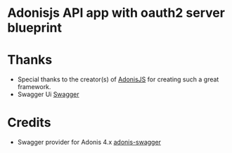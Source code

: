 # Adonisjs API app with oauth2 server blueprint 


# Thanks
- Special thanks to the creator(s) of [AdonisJS](https://adonisjs.com/) for creating such a great framework.
- Swagger Ui [Swagger](https://swagger.io/) 

# Credits
- Swagger provider for Adonis 4.x [adonis-swagger](https://github.com/ahmadarif/adonis-swagger) 
